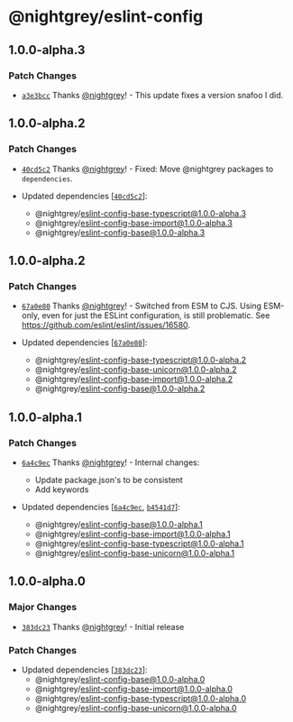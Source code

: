 # @nightgrey/eslint-config

## 1.0.0-alpha.3

### Patch Changes

- [`a3e3bcc`](https://github.com/nightgrey/eslint-config/commit/a3e3bcc429a6eab52dd984119559129a09f702f4) Thanks [@nightgrey](https://github.com/nightgrey)! - This update fixes a version snafoo I did.

## 1.0.0-alpha.2

### Patch Changes

- [`40cd5c2`](https://github.com/nightgrey/eslint-config/commit/40cd5c27c51bd16260487aac6c6225de384bf6fa) Thanks [@nightgrey](https://github.com/nightgrey)! - Fixed: Move @nightgrey packages to `dependencies`.

- Updated dependencies [[`40cd5c2`](https://github.com/nightgrey/eslint-config/commit/40cd5c27c51bd16260487aac6c6225de384bf6fa)]:
  - @nightgrey/eslint-config-base-typescript@1.0.0-alpha.3
  - @nightgrey/eslint-config-base-import@1.0.0-alpha.3
  - @nightgrey/eslint-config-base@1.0.0-alpha.3

## 1.0.0-alpha.2

### Patch Changes

- [`67a0e80`](https://github.com/nightgrey/eslint-config/commit/67a0e80f7d622a0dfd32cf17af5a9d23b738d938) Thanks [@nightgrey](https://github.com/nightgrey)! - Switched from ESM to CJS. Using ESM-only, even for just the ESLint configuration, is still problematic. See https://github.com/eslint/eslint/issues/16580.

- Updated dependencies [[`67a0e80`](https://github.com/nightgrey/eslint-config/commit/67a0e80f7d622a0dfd32cf17af5a9d23b738d938)]:
  - @nightgrey/eslint-config-base-typescript@1.0.0-alpha.2
  - @nightgrey/eslint-config-base-unicorn@1.0.0-alpha.2
  - @nightgrey/eslint-config-base-import@1.0.0-alpha.2
  - @nightgrey/eslint-config-base@1.0.0-alpha.2

## 1.0.0-alpha.1

### Patch Changes

- [`6a4c9ec`](https://github.com/nightgrey/eslint-config/commit/6a4c9ec10ea84a6cb54132789fbb25fe17500631) Thanks [@nightgrey](https://github.com/nightgrey)! - Internal changes:

  - Update package.json's to be consistent
  - Add keywords

- Updated dependencies [[`6a4c9ec`](https://github.com/nightgrey/eslint-config/commit/6a4c9ec10ea84a6cb54132789fbb25fe17500631), [`b4541d7`](https://github.com/nightgrey/eslint-config/commit/b4541d7ee5d4deaf0fb0cc47fe7f31df1ee536d1)]:
  - @nightgrey/eslint-config-base@1.0.0-alpha.1
  - @nightgrey/eslint-config-base-import@1.0.0-alpha.1
  - @nightgrey/eslint-config-base-typescript@1.0.0-alpha.1
  - @nightgrey/eslint-config-base-unicorn@1.0.0-alpha.1

## 1.0.0-alpha.0

### Major Changes

- [`383dc23`](https://github.com/nightgrey/eslint-config/commit/383dc23be293e2ce7bc7311b2de07f7249f8795b) Thanks [@nightgrey](https://github.com/nightgrey)! - Initial release

### Patch Changes

- Updated dependencies [[`383dc23`](https://github.com/nightgrey/eslint-config/commit/383dc23be293e2ce7bc7311b2de07f7249f8795b)]:
  - @nightgrey/eslint-config-base@1.0.0-alpha.0
  - @nightgrey/eslint-config-base-import@1.0.0-alpha.0
  - @nightgrey/eslint-config-base-typescript@1.0.0-alpha.0
  - @nightgrey/eslint-config-base-unicorn@1.0.0-alpha.0
